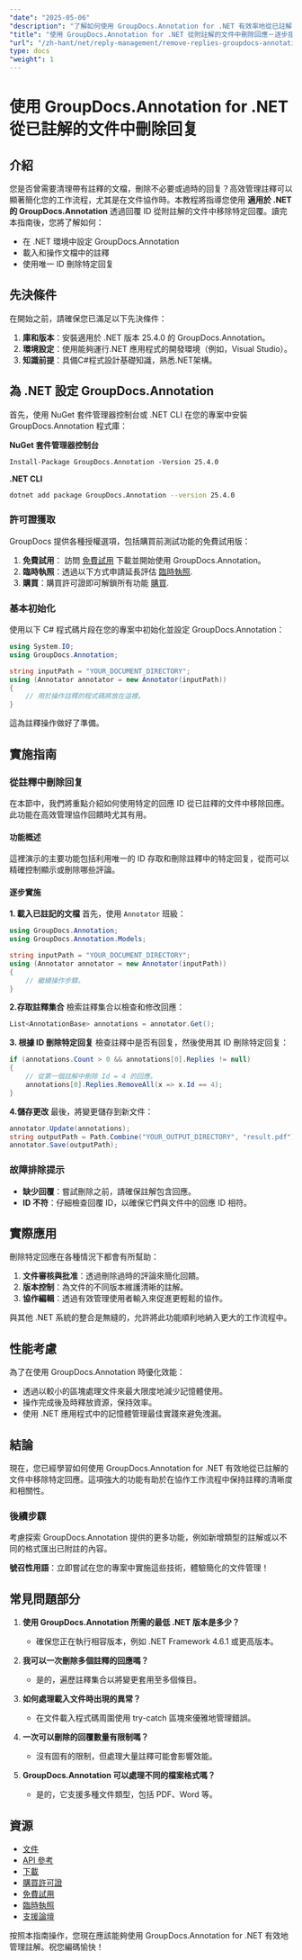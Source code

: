 ```yaml
---
"date": "2025-05-06"
"description": "了解如何使用 GroupDocs.Annotation for .NET 有效率地從已註解的文件中移除回應。本指南涵蓋設定、操作和實際應用。"
"title": "使用 GroupDocs.Annotation for .NET 從附註解的文件中刪除回應－逐步指南"
"url": "/zh-hant/net/reply-management/remove-replies-groupdocs-annotation-net/"
type: docs
"weight": 1
---
```


# 使用 GroupDocs.Annotation for .NET 從已註解的文件中刪除回复
## 介紹
您是否曾需要清理帶有註釋的文檔，刪除不必要或過時的回复？高效管理註釋可以顯著簡化您的工作流程，尤其是在文件協作時。本教程將指導您使用 **適用於 .NET 的 GroupDocs.Annotation** 透過回覆 ID 從附註解的文件中移除特定回覆。讀完本指南後，您將了解如何：
- 在 .NET 環境中設定 GroupDocs.Annotation
- 載入和操作文檔中的註釋
- 使用唯一 ID 刪除特定回复

## 先決條件
在開始之前，請確保您已滿足以下先決條件：
1. **庫和版本**：安裝適用於 .NET 版本 25.4.0 的 GroupDocs.Annotation。
2. **環境設定**：使用能夠運行.NET 應用程式的開發環境（例如，Visual Studio）。
3. **知識前提**：具備C#程式設計基礎知識，熟悉.NET架構。

## 為 .NET 設定 GroupDocs.Annotation
首先，使用 NuGet 套件管理器控制台或 .NET CLI 在您的專案中安裝 GroupDocs.Annotation 程式庫：

**NuGet 套件管理器控制台**
```shell
Install-Package GroupDocs.Annotation -Version 25.4.0
```

**.NET CLI**
```bash
dotnet add package GroupDocs.Annotation --version 25.4.0
```

### 許可證獲取
GroupDocs 提供各種授權選項，包括購買前測試功能的免費試用版：
1. **免費試用**： 訪問 [免費試用](https://releases.groupdocs.com/annotation/net/) 下載並開始使用 GroupDocs.Annotation。
2. **臨時執照**：透過以下方式申請延長評估 [臨時執照](https://purchase。groupdocs.com/temporary-license/).
3. **購買**：購買許可證即可解鎖所有功能 [購買](https://purchase。groupdocs.com/buy).

### 基本初始化
使用以下 C# 程式碼片段在您的專案中初始化並設定 GroupDocs.Annotation：

```csharp
using System.IO;
using GroupDocs.Annotation;

string inputPath = "YOUR_DOCUMENT_DIRECTORY";
using (Annotator annotator = new Annotator(inputPath))
{
    // 用於操作註釋的程式碼將放在這裡。
}
```
這為註釋操作做好了準備。

## 實施指南
### 從註釋中刪除回复
在本節中，我們將重點介紹如何使用特定的回應 ID 從已註釋的文件中移除回應。此功能在高效管理協作回饋時尤其有用。

#### 功能概述
這裡演示的主要功能包括利用唯一的 ID 存取和刪除註釋中的特定回复，從而可以精確控制顯示或刪除哪些評論。

#### 逐步實施
**1. 載入已註記的文檔**
首先，使用 `Annotator` 班級：

```csharp
using GroupDocs.Annotation;
using GroupDocs.Annotation.Models;

string inputPath = "YOUR_DOCUMENT_DIRECTORY";
using (Annotator annotator = new Annotator(inputPath))
{
    // 繼續操作步驟。
}
```

**2.存取註釋集合**
檢索註釋集合以檢查和修改回應：

```csharp
List<AnnotationBase> annotations = annotator.Get();
```

**3. 根據 ID 刪除特定回复**
檢查註釋中是否有回复，然後使用其 ID 刪除特定回复：

```csharp
if (annotations.Count > 0 && annotations[0].Replies != null)
{
    // 從第一個註解中刪除 Id = 4 的回應。
    annotations[0].Replies.RemoveAll(x => x.Id == 4);
}
```

**4.儲存更改**
最後，將變更儲存到新文件：

```csharp
annotator.Update(annotations);
string outputPath = Path.Combine("YOUR_OUTPUT_DIRECTORY", "result.pdf");
annotator.Save(outputPath);
```

### 故障排除提示
- **缺少回覆**：嘗試刪除之前，請確保註解包含回應。
- **ID 不符**：仔細檢查回覆 ID，以確保它們與文件中的回應 ID 相符。

## 實際應用
刪除特定回應在各種情況下都會有所幫助：
1. **文件審核與批准**：透過刪除過時的評論來簡化回饋。
2. **版本控制**：為文件的不同版本維護清晰的註解。
3. **協作編輯**：透過有效管理使用者輸入來促進更輕鬆的協作。

與其他 .NET 系統的整合是無縫的，允許將此功能順利地納入更大的工作流程中。

## 性能考慮
為了在使用 GroupDocs.Annotation 時優化效能：
- 透過以較小的區塊處理文件來最大限度地減少記憶體使用。
- 操作完成後及時釋放資源，保持效率。
- 使用 .NET 應用程式中的記憶體管理最佳實踐來避免洩漏。

## 結論
現在，您已經學習如何使用 GroupDocs.Annotation for .NET 有效地從已註解的文件中移除特定回應。這項強大的功能有助於在協作工作流程中保持註釋的清晰度和相關性。

### 後續步驟
考慮探索 GroupDocs.Annotation 提供的更多功能，例如新增類型的註解或以不同的格式匯出已附註的內容。

**號召性用語**：立即嘗試在您的專案中實施這些技術，體驗簡化的文件管理！

## 常見問題部分
1. **使用 GroupDocs.Annotation 所需的最低 .NET 版本是多少？**
   - 確保您正在執行相容版本，例如 .NET Framework 4.6.1 或更高版本。

2. **我可以一次刪除多個註釋的回應嗎？**
   - 是的，遍歷註釋集合以將變更套用至多個條目。

3. **如何處理載入文件時出現的異常？**
   - 在文件載入程式碼周圍使用 try-catch 區塊來優雅地管理錯誤。

4. **一次可以刪除的回覆數量有限制嗎？**
   - 沒有固有的限制，但處理大量註釋可能會影響效能。

5. **GroupDocs.Annotation 可以處理不同的檔案格式嗎？**
   - 是的，它支援多種文件類型，包括 PDF、Word 等。

## 資源
- [文件](https://docs.groupdocs.com/annotation/net/)
- [API 參考](https://reference.groupdocs.com/annotation/net/)
- [下載](https://releases.groupdocs.com/annotation/net/)
- [購買許可證](https://purchase.groupdocs.com/buy)
- [免費試用](https://releases.groupdocs.com/annotation/net/)
- [臨時執照](https://purchase.groupdocs.com/temporary-license/)
- [支援論壇](https://forum.groupdocs.com/c/annotation/) 

按照本指南操作，您現在應該能夠使用 GroupDocs.Annotation for .NET 有效地管理註解。祝您編碼愉快！